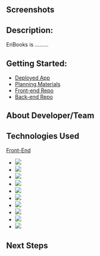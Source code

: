 ## Screenshots

## Description:

EriBooks is .........

## Getting Started:

- [Deployed App](https://eribooks.netlify.app/)
- [Planning Materials](https://trello.com/b/GfqzVCrN/eribooks)
- [Front-end Repo](https://github.com/jamieahmed/eribooks-front-end)
- [Back-end Repo](https://github.com/jamieahmed/eribooks-back-end)

## About Developer/Team

## Technologies Used

[Front-End]()

- ![](https://img.shields.io/badge/-HTML5-E34F26?style=flat-square&logo=html5&logoColor=white)
- ![](https://img.shields.io/badge/-CSS3-1572B6?style=flat-square&logo=css3)
- ![](https://img.shields.io/badge/-JavaScript-F7DF1E?style=flat-square&logo=javascript&logoColor=black)
- ![](https://img.shields.io/badge/-React-61DAFB?style=flat-square&logo=React&logoColor=black)
- ![](https://img.shields.io/badge/-MUI-007FFF?style=flat-square&for-the-basge&logo=mui&logoColor=white)
- ![](https://img.shields.io/badge/-Font%20Awesome-61DAFB?style=flat-square&logo=font-awesome&logoColor=white)
- ![](https://img.shields.io/badge/-NodeJS-339933?style=flat-square&logo=Node.js&logoColor=white)
- ![](https://img.shields.io/badge/-Express-404D59?style=flat-square&for-the-badge&logo=express)
- ![](https://img.shields.io/badge/-MongoDB-47A248?style=flat-square&logo=mongodb&logoColor=white)
- ![](https://img.shields.io/badge/-Figma-F24E1E?style=flat-square&logo=figma&logoColor=white)

## Next Steps
